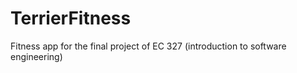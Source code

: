 # TerrierFitness
Fitness app for the final project of EC 327 (introduction to software engineering)
